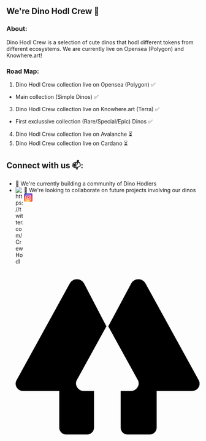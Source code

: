 ## We're Dino Hodl Crew 👋
### About:
Dino Hodl Crew is a selection of cute dinos that hodl different tokens from different ecosystems. We are currently live on Opensea (Polygon) and Knowhere.art!

### Road Map:
1. Dino Hodl Crew collection live on Opensea (Polygon) ✅
  - Main collection (Simple Dinos) ✅
3. Dino Hodl Crew collection live on Knowhere.art (Terra) ✅
  - First exclussive collection (Rare/Special/Epic) Dinos ✅
4. Dino Hodl Crew collection live on Avalanche ⏳
5. Dino Hodl Crew collection live on Cardano ⏳

## Connect with us 📫:
- 🌱 We're currently building a community of Dino Hodlers
- 💞️ We're looking to collaborate on future projects involving our dinos
[<img align="left" alt="https://twitter.com/CrewHodl" width="22px" src="https://img.icons8.com/fluency/48/000000/twitter.png" />][twitter]
[<img align="left" alt="https://www.instagram.com/dinohodlcrew/" width="22px" src="https://github.com/edent/SuperTinyIcons/blob/master/images/svg/instagram.svg" />][instagram]
[<svg role="img" viewBox="0 0 24 24" xmlns="http://www.w3.org/2000/svg"><title>Linktree icon</title><path d="M7.953 15.066c-.08.163-.08.324-.08.486.08.517.528.897 1.052.89h1.294v4.776c0 .486-.404.89-.89.89H6.577a.898.898 0 0 1-.889-.891v-4.774H.992c-.728 0-1.214-.729-.89-1.377l6.96-12.627a1.065 1.065 0 0 1 1.863 0l2.913 5.585-3.885 7.042zm15.945 0l-6.96-12.627a1.065 1.065 0 0 0-1.862 0l-2.995 5.586 3.885 7.04c.081.164.081.326.081.487-.08.517-.529.897-1.052.89h-1.296v4.776c.005.49.4.887.89.89h2.914a.9.9 0 0 0 .892-.89v-4.775h4.612c.73 0 1.214-.729.89-1.377z"/></svg>][linktree]

[twitter]: https://twitter.com/CrewHodl
[instagram]: https://www.instagram.com/dinohodlcrew/
[linktree]: https://linktr.ee/dinocrew
